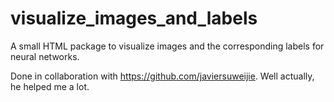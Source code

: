 # visualize_images_and_labels
A small HTML package to visualize images and the corresponding labels for neural networks.

Done in collaboration with https://github.com/javiersuweijie. Well actually, he helped me a lot.